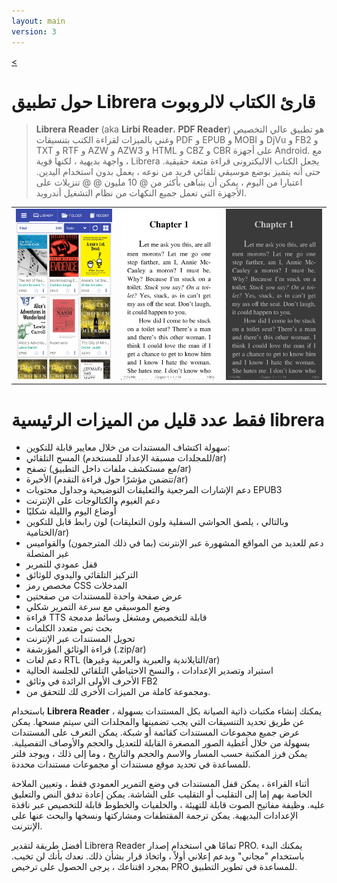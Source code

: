 ```yaml
---
layout: main
version: 3
---
```

[<](/wiki/ar)

# حول تطبيق Librera قارئ الكتاب لالروبوت

> __Librera Reader__ (aka __Lirbi Reader__، __PDF Reader__) هو تطبيق عالي التخصيص وغني بالميزات
لقراءة الكتب بتنسيقات PDF و EPUB و MOBI و DjVu و FB2 و TXT و RTF و AZW و AZW3 و HTML و CBZ و CBR على أجهزة Android.
مع واجهة بديهية ، لكنها قوية ، Librera يجعل الكتاب الاليكترونى قراءة متعة حقيقية.
حتى أنه يتميز بوضع موسيقي تلقائي فريد من نوعه ، يعمل بدون استخدام اليدين.
اعتبارا من اليوم ، يمكن أن يتباهى بأكثر من @ 10 مليون @ @ تنزيلات على الأجهزة التي تعمل جميع النكهات من نظام التشغيل أندرويد.

||||
|-|-|-|
|![](1.png)|![](2.png)|![](3.png)|

# فقط عدد قليل من الميزات الرئيسية librera

* سهولة اكتشاف المستندات من خلال معايير قابلة للتكوين:
* المسح التلقائي (للمجلدات مسبقة الإعداد للمستخدم/ar)
* تصفح (مع مستكشف ملفات داخل التطبيق/ar)
* الأخيرة (تتضمن مؤشرًا حول قراءة التقدم/ar)
* دعم الإشارات المرجعية والتعليقات التوضيحية وجداول محتويات EPUB3
* دعم الغيوم والكتالوجات على الإنترنت
* أوضاع اليوم والليلة شكليًا
* لون رابط قابل للتكوين (وبالتالي ، يلصق الحواشي السفلية ولون التعليقات الختامية/ar)
* دعم للعديد من المواقع المشهورة عبر الإنترنت (بما في ذلك المترجمون) والقواميس غير المتصلة
* قفل عمودي للتمرير
* التركيز التلقائي واليدوي للوثائق
* مخصص رمز CSS المدخلات
* عرض صفحة واحدة للمستندات من صفحتين
* وضع الموسيقي مع سرعة التمرير شكلي
* قراءة TTS قابلة للتخصيص ومشغل وسائط مدمجة
* بحث نص متعدد الكلمات
* تحويل المستندات عبر الإنترنت
* قراءة الوثائق المؤرشفة (.zip/ar)
* دعم لغات RTL (التايلاندية والعبرية والعربية وغيرها/ar)
* استيراد وتصدير الإعدادات ، والنسخ الاحتياطي التلقائي للجلسة الحالية
* الأحرف الأولى الرائدة في وثائق FB2
* ومجموعة كاملة من الميزات الأخرى لك للتحقق من.


باستخدام __Librera Reader__ ، يمكنك إنشاء مكتبات ذاتية الصيانة بكل المستندات بسهولة عن طريق تحديد التنسيقات التي يجب تضمينها والمجلدات التي سيتم مسحها. يمكن عرض جميع مجموعات المستندات كقائمة أو شبكة. يمكن التعرف على المستندات بسهولة من خلال أغطية الصور المصغرة القابلة للتعديل والحجم والأوصاف التفصيلية. يمكن فرز المكتبة حسب المسار والاسم والحجم والتاريخ ، وما إلى ذلك ، ويوجد فلتر للمساعدة في تحديد موقع مستندات أو مجموعات مستندات محددة.

أثناء القراءة ، يمكن قفل المستندات في وضع التمرير العمودي فقط ، وتعيين الملاحة الخاصة بهم إما إلى التقليب أو التقليب على الشاشة. يمكن إعادة تدفق النص والتعليق عليه. وظيفة مفاتيح الصوت قابلة للتهيئة ، والخلفيات والخطوط قابلة للتخصيص عبر نافذة الإعدادات البديهية. يمكن ترجمة المقتطفات ومشاركتها ونسخها والبحث عنها على الإنترنت.

أفضل طريقة لتقدير Librera Reader تمامًا هي استخدام إصدار PRO. يمكنك البدء باستخدام &quot;مجاني&quot; وبدعم إعلاني أولاً ، واتخاذ قرار بشأن ذلك. نعدك بأنك لن تخيب. بمجرد اقتناعك ، يرجى الحصول على ترخيص PRO للمساعدة في تطوير التطبيق.
